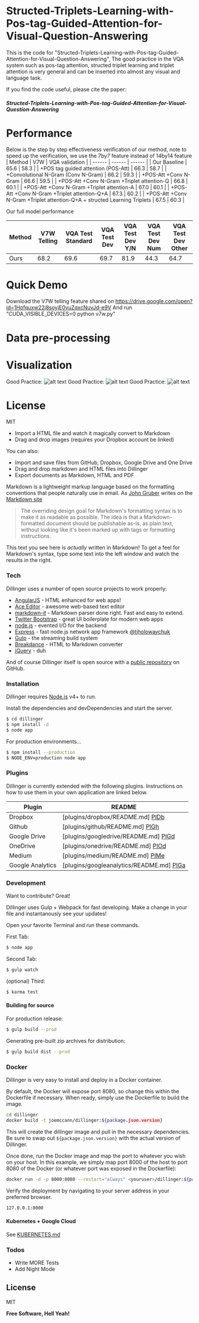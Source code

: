 # Structed-Triplets-Learning-with-Pos-tag-Guided-Attention-for-Visual-Question-Answering
This is the code for "Structed-Triplets-Learning-with-Pos-tag-Guided-Attention-for-Visual-Question-Answering", The good practice in the VQA system such as pos-tag attention, structed triplet learning and triplet attention is very general and can be inserted into almost any visual and language task.

If you find the code useful, please cite the paper: 
##### Structed-Triplets-Learning-with-Pos-tag-Guided-Attention-for-Visual-Question-Answering


# Performance

Below is the step by step effectiveness verification of our method, note to speed up the verification, we use the 7by7 feature instead of 14by14 feature
| Method | V7W | VQA validation |
| ------ | ------ | ------ |
| Our Baseline | 65.6 | 58.3 |
| +POS tag guided attention (POS-Att) | 66.3 | 58.7 |
| +Convolutional N-Gram (Conv N-Gram) |  66.2 | 59.3 |
| +POS-Att +Conv N-Gram | 66.6 | 59.5 |
| +POS-Att +Conv N-Gram +Triplet attention-Q | 66.8 | 60.1 |
| +POS-Att +Conv N-Gram +Triplet attention-A | 67.0 | 60.1 |
| +POS-Att +Conv N-Gram +Triplet attention-Q+A | 67.3 | 60.2 |
| +POS-Att +Conv N-Gram +Triplet attention-Q+A + structed Learning Triplets | 67.5 | 60.3 |

Our full model performance

| Method | V7W Telling | VQA Test Standard | VQA Test Dev | VQA Test Dev Y/N | VQA Test Dev Num | VQA Test Dev Other |
| ------ | ------ | ------ | ------ | ------ | ------ | ------ |
| Ours | 68.2 | 69.6 | 69.7 | 81.9 | 44.3 | 64.7 |




# Quick Demo
Download the V7W telling feature shared on https://drive.google.com/open?id=1Hofquxw22j8soyjE0vuZqxcNuvJd-e9V
And run "CUDA_VISIBLE_DEVICES=0 python v7w.py"

# Data pre-processing



# Visualization
Good Practice: 
![alt text](https://github.com/wangzheallen/Structed-Triplets-Learning-with-Pos-tag-Guided-Attention-for-Visual-Question-Answering/goodpractice.png "goodpractice")
Good Practice: 
![alt text](https://github.com/wangzheallen/Structed-Triplets-Learning-with-Pos-tag-Guided-Attention-for-Visual-Question-Answering/goodsample.png "good samples")
Good Practice: 
![alt text](https://github.com/wangzheallen/Structed-Triplets-Learning-with-Pos-tag-Guided-Attention-for-Visual-Question-Answering/badsample.png "bad samples")


# License

MIT 




  - Import a HTML file and watch it magically convert to Markdown
  - Drag and drop images (requires your Dropbox account be linked)


You can also:
  - Import and save files from GitHub, Dropbox, Google Drive and One Drive
  - Drag and drop markdown and HTML files into Dillinger
  - Export documents as Markdown, HTML and PDF

Markdown is a lightweight markup language based on the formatting conventions that people naturally use in email.  As [John Gruber] writes on the [Markdown site][df1]

> The overriding design goal for Markdown's
> formatting syntax is to make it as readable
> as possible. The idea is that a
> Markdown-formatted document should be
> publishable as-is, as plain text, without
> looking like it's been marked up with tags
> or formatting instructions.

This text you see here is *actually* written in Markdown! To get a feel for Markdown's syntax, type some text into the left window and watch the results in the right.

### Tech

Dillinger uses a number of open source projects to work properly:

* [AngularJS] - HTML enhanced for web apps!
* [Ace Editor] - awesome web-based text editor
* [markdown-it] - Markdown parser done right. Fast and easy to extend.
* [Twitter Bootstrap] - great UI boilerplate for modern web apps
* [node.js] - evented I/O for the backend
* [Express] - fast node.js network app framework [@tjholowaychuk]
* [Gulp] - the streaming build system
* [Breakdance](http://breakdance.io) - HTML to Markdown converter
* [jQuery] - duh

And of course Dillinger itself is open source with a [public repository][dill]
 on GitHub.

### Installation

Dillinger requires [Node.js](https://nodejs.org/) v4+ to run.

Install the dependencies and devDependencies and start the server.

```sh
$ cd dillinger
$ npm install -d
$ node app
```

For production environments...

```sh
$ npm install --production
$ NODE_ENV=production node app
```

### Plugins

Dillinger is currently extended with the following plugins. Instructions on how to use them in your own application are linked below.

| Plugin | README |
| ------ | ------ |
| Dropbox | [plugins/dropbox/README.md] [PlDb] |
| Github | [plugins/github/README.md] [PlGh] |
| Google Drive | [plugins/googledrive/README.md] [PlGd] |
| OneDrive | [plugins/onedrive/README.md] [PlOd] |
| Medium | [plugins/medium/README.md] [PlMe] |
| Google Analytics | [plugins/googleanalytics/README.md] [PlGa] |


### Development

Want to contribute? Great!

Dillinger uses Gulp + Webpack for fast developing.
Make a change in your file and instantanously see your updates!

Open your favorite Terminal and run these commands.

First Tab:
```sh
$ node app
```

Second Tab:
```sh
$ gulp watch
```

(optional) Third:
```sh
$ karma test
```
#### Building for source
For production release:
```sh
$ gulp build --prod
```
Generating pre-built zip archives for distribution:
```sh
$ gulp build dist --prod
```
### Docker
Dillinger is very easy to install and deploy in a Docker container.

By default, the Docker will expose port 8080, so change this within the Dockerfile if necessary. When ready, simply use the Dockerfile to build the image.

```sh
cd dillinger
docker build -t joemccann/dillinger:${package.json.version}
```
This will create the dillinger image and pull in the necessary dependencies. Be sure to swap out `${package.json.version}` with the actual version of Dillinger.

Once done, run the Docker image and map the port to whatever you wish on your host. In this example, we simply map port 8000 of the host to port 8080 of the Docker (or whatever port was exposed in the Dockerfile):

```sh
docker run -d -p 8000:8080 --restart="always" <youruser>/dillinger:${package.json.version}
```

Verify the deployment by navigating to your server address in your preferred browser.

```sh
127.0.0.1:8000
```

#### Kubernetes + Google Cloud

See [KUBERNETES.md](https://github.com/joemccann/dillinger/blob/master/KUBERNETES.md)


### Todos

 - Write MORE Tests
 - Add Night Mode

License
----

MIT


**Free Software, Hell Yeah!**

[//]: # (These are reference links used in the body of this note and get stripped out when the markdown processor does its job. There is no need to format nicely because it shouldn't be seen. Thanks SO - http://stackoverflow.com/questions/4823468/store-comments-in-markdown-syntax)


   [dill]: <https://github.com/joemccann/dillinger>
   [git-repo-url]: <https://github.com/joemccann/dillinger.git>
   [john gruber]: <http://daringfireball.net>
   [df1]: <http://daringfireball.net/projects/markdown/>
   [markdown-it]: <https://github.com/markdown-it/markdown-it>
   [Ace Editor]: <http://ace.ajax.org>
   [node.js]: <http://nodejs.org>
   [Twitter Bootstrap]: <http://twitter.github.com/bootstrap/>
   [jQuery]: <http://jquery.com>
   [@tjholowaychuk]: <http://twitter.com/tjholowaychuk>
   [express]: <http://expressjs.com>
   [AngularJS]: <http://angularjs.org>
   [Gulp]: <http://gulpjs.com>

   [PlDb]: <https://github.com/joemccann/dillinger/tree/master/plugins/dropbox/README.md>
   [PlGh]: <https://github.com/joemccann/dillinger/tree/master/plugins/github/README.md>
   [PlGd]: <https://github.com/joemccann/dillinger/tree/master/plugins/googledrive/README.md>
   [PlOd]: <https://github.com/joemccann/dillinger/tree/master/plugins/onedrive/README.md>
   [PlMe]: <https://github.com/joemccann/dillinger/tree/master/plugins/medium/README.md>
   [PlGa]: <https://github.com/RahulHP/dillinger/blob/master/plugins/googleanalytics/README.md>
